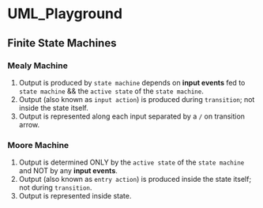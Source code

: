 # UML_Playground

## Finite State Machines

### Mealy Machine
1. Output is produced by `state machine` depends on **input events** fed to `state machine` && the `active state` of the `state machine`.
1. Output (also known as `input action`) is produced during `transition`; not inside the state itself.
1. Output is represented along each input separated by a `/` on transition arrow.

### Moore Machine
1. Output is determined ONLY by the `active state` of the `state machine` and NOT by any **input events**.
1. Output (also known as `entry action`) is produced inside the state itself; not during `transition`.
1. Output is represented inside state.

 
